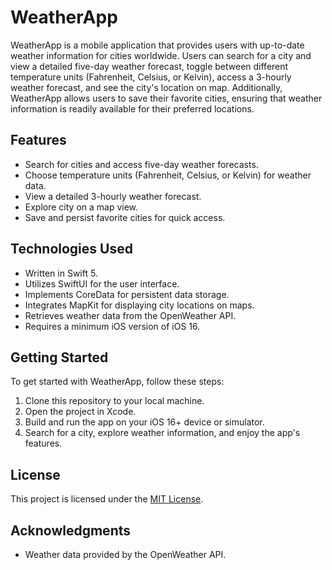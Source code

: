 # WeatherApp

WeatherApp is a mobile application that provides users with up-to-date weather information for cities worldwide. Users can search for a city and view a detailed five-day weather forecast, toggle between different temperature units (Fahrenheit, Celsius, or Kelvin), access a 3-hourly weather forecast, and see the city's location on map. Additionally, WeatherApp allows users to save their favorite cities, ensuring that weather information is readily available for their preferred locations.

## Features

- Search for cities and access five-day weather forecasts.
- Choose temperature units (Fahrenheit, Celsius, or Kelvin) for weather data.
- View a detailed 3-hourly weather forecast.
- Explore city on a map view.
- Save and persist favorite cities for quick access.

## Technologies Used

- Written in Swift 5.
- Utilizes SwiftUI for the user interface.
- Implements CoreData for persistent data storage.
- Integrates MapKit for displaying city locations on maps.
- Retrieves weather data from the OpenWeather API.
- Requires a minimum iOS version of iOS 16.

## Getting Started

To get started with WeatherApp, follow these steps:

1. Clone this repository to your local machine.
2. Open the project in Xcode.
3. Build and run the app on your iOS 16+ device or simulator.
4. Search for a city, explore weather information, and enjoy the app's features.

## License

This project is licensed under the [MIT License](LICENSE).

## Acknowledgments

- Weather data provided by the OpenWeather API.
